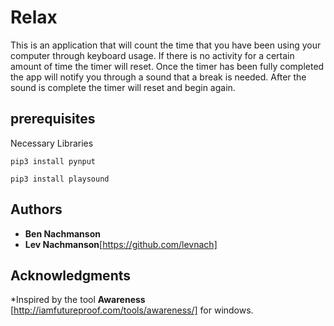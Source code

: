 # Relax
This is an application that will count the time that you have been using your computer through keyboard usage. If there is no activity for a certain amount of time the timer will reset. Once the timer has been fully completed the app will notify you through a sound that a break is needed. After the sound is complete the timer will reset and begin again.
## prerequisites
Necessary Libraries
```
pip3 install pynput
```
```
pip3 install playsound 
```
## Authors
* **Ben Nachmanson** 
* **Lev Nachmanson**[https://github.com/levnach] 
## Acknowledgments
*Inspired by the tool **Awareness** [http://iamfutureproof.com/tools/awareness/] for windows.
